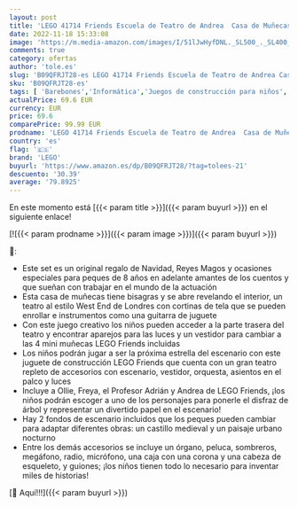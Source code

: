 ```yaml
---
layout: post
title: 'LEGO 41714 Friends Escuela de Teatro de Andrea  Casa de Muñecas Creativa  Accesorios  Reyes Magos Niñas y Niños de 8 Años o Más'
date: 2022-11-18 15:33:08
image: 'https://m.media-amazon.com/images/I/51lJwHyfDNL._SL500_._SL400_.jpg'
comments: true
category: ofertas
author: 'tole.es'
slug: 'B09QFRJT28-es LEGO 41714 Friends Escuela de Teatro de Andrea Casa de...'
sku: 'B09QFRJT28-es'
tags: [ 'Barebones','Informática','Juegos de construcción para niños','Juguetes','Juguetes y juegos','Sets de construcción','lego','magos','reyes','🇪🇸', ]
actualPrice: 69.6 EUR
currency: EUR
price: 69.6
comparePrice: 99.99 EUR
prodname: 'LEGO 41714 Friends Escuela de Teatro de Andrea  Casa de Muñecas Creativa  Accesorios  Reyes Magos Niñas y Niños de 8 Años o Más'
country: 'es'
flag: '🇪🇸'
brand: 'LEGO'
buyurl: 'https://www.amazon.es/dp/B09QFRJT28/?tag=tolees-21'
descuento: '30.39'
average: '79.8925'
---
```


En este momento está [{{< param title >}}]({{< param buyurl >}}) en el siguiente enlace!

[![{{< param prodname >}}]({{< param image >}})]({{< param buyurl >}})

🔎:

- Este set es un original regalo de Navidad, Reyes Magos y ocasiones especiales para peques de 8 años en adelante amantes de los cuentos y que sueñan con trabajar en el mundo de la actuación
- Esta casa de muñecas tiene bisagras y se abre revelando el interior, un teatro al estilo West End de Londres con cortinas de tela que se pueden enrollar e instrumentos como una guitarra de juguete
- Con este juego creativo los niños pueden acceder a la parte trasera del teatro y encontrar aparejos para las luces y un vestidor para cambiar a las 4 mini muñecas LEGO Friends incluidas
- Los niños podrán jugar a ser la próxima estrella del escenario con este juguete de construcción LEGO Friends que cuenta con un gran teatro repleto de accesorios con escenario, vestidor, orquesta, asientos en el palco y luces
- Incluye a Ollie, Freya, el Profesor Adrián y Andrea de LEGO Friends, ¡los niños podrán escoger a uno de los personajes para ponerle el disfraz de árbol y representar un divertido papel en el escenario!
- Hay 2 fondos de escenario incluidos que los peques pueden cambiar para adaptar diferentes obras: un castillo medieval y un paisaje urbano nocturno
- Entre los demás accesorios se incluye un órgano, peluca, sombreros, megáfono, radio, micrófono, una caja con una corona y una cabeza de esqueleto, y guiones; ¡los niños tienen todo lo necesario para inventar miles de historias!

[🛒 Aquí!!!]({{< param buyurl >}})
